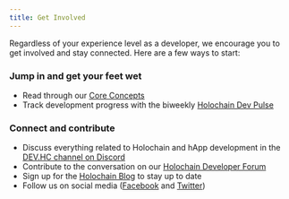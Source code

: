 ```yaml
---
title: Get Involved
---
```


Regardless of your experience level as a developer, we encourage you to get involved and stay connected. Here are a few ways to start:

### Jump in and get your feet wet

* Read through our [Core Concepts](/concepts/1_the_basics/)
* Track development progress with the biweekly [Holochain Dev Pulse](https://blog.holochain.org/tag/dev-pulse/)

### Connect and contribute

* Discuss everything related to Holochain and hApp development in the [DEV.HC channel on Discord](https://discord.gg/MwPvM4Vffg)
* Contribute to the conversation on our [Holochain Developer Forum](https://forum.holochain.org/)
* Sign up for the [Holochain Blog](http://blog.holochain.org#subscribe) to stay up to date
* Follow us on social media ([Facebook](https://www.facebook.com/holochain.design) and [Twitter](https://twitter.com/holochain))
